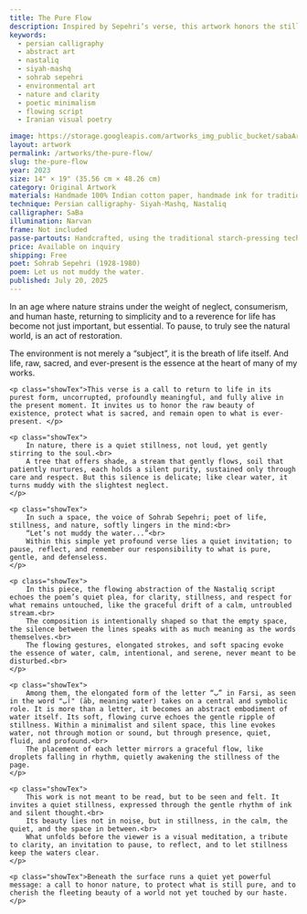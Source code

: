 ```yaml
---
title: The Pure Flow
description: Inspired by Sepehri’s verse, this artwork honors the stillness of nature—inviting us to protect what is pure, gentle, and untouched by haste.
keywords:
  - persian calligraphy
  - abstract art
  - nastaliq
  - siyah-mashq
  - sohrab sepehri
  - environmental art
  - nature and clarity
  - poetic minimalism
  - flowing script
  - Iranian visual poetry

image: https://storage.googleapis.com/artworks_img_public_bucket/sabaArtGallery/ThePureFlow/thumbnail/the-pure-flow-s-01.jpg
layout: artwork
permalink: /artworks/the-pure-flow/
slug: the-pure-flow
year: 2023
size: 14" × 19" (35.56 cm × 48.26 cm)
category: Original Artwork
materials: Handmade 100% Indian cotton paper, handmade ink for traditional Persian calligraphy, and a handcrafted wooden paddle-shaped pen (chosen over a reed pen due to its broader width).
technique: Persian calligraphy- Siyah-Mashq, Nastaliq
calligrapher: SaBa
illumination: Narvan
frame: Not included 
passe-partouts: Handcrafted, using the traditional starch-pressing technique for lasting quality and authenticity.
price: Available on inquiry
shipping: Free
poet: Sohrab Sepehri (1928-1980)
poem: Let us not muddy the water.
published: July 20, 2025
---
```



<div class="space-y-5">
    <p class="showTex">In an age where nature strains under the weight of neglect, consumerism, and human haste, returning to simplicity and to a reverence for life has become not just important, but essential. To pause, to truly see the natural world, is an act of restoration.  </p>
    <p class="showTex">The environment is not merely a “subject”, it is the breath of life itself. And life, raw, sacred, and ever-present is the essence at the heart of many of my works.</p>
    
    <p class="showTex">This verse is a call to return to life in its purest form, uncorrupted, profoundly meaningful, and fully alive in the present moment. It invites us to honor the raw beauty of existence, protect what is sacred, and remain open to what is ever-present. </p>
    
    <p class="showTex">
        In nature, there is a quiet stillness, not loud, yet gently stirring to the soul.<br>
        A tree that offers shade, a stream that gently flows, soil that patiently nurtures, each holds a silent purity, sustained only through care and respect. But this silence is delicate; like clear water, it turns muddy with the slightest neglect.
    </p>
    
    <p class="showTex">
        In such a space, the voice of Sohrab Sepehri; poet of life, stillness, and nature, softly lingers in the mind:<br>
        “Let’s not muddy the water...”<br>
        Within this simple yet profound verse lies a quiet invitation; to pause, reflect, and remember our responsibility to what is pure, gentle, and defenseless.
    </p>
    
    <p class="showTex">
        In this piece, the flowing abstraction of the Nastaliq script echoes the poem’s quiet plea, for clarity, stillness, and respect for what remains untouched, like the graceful drift of a calm, untroubled stream.<br>
        The composition is intentionally shaped so that the empty space, the silence between the lines speaks with as much meaning as the words themselves.<br>
        The flowing gestures, elongated strokes, and soft spacing evoke the essence of water, calm, intentional, and serene, never meant to be disturbed.<br>
    </p>
    
    <p class="showTex">
        Among them, the elongated form of the letter “ب” in Farsi, as seen in the word "آب" (āb, meaning water) takes on a central and symbolic role. It is more than a letter, it becomes an abstract embodiment of water itself. Its soft, flowing curve echoes the gentle ripple of stillness. Within a minimalist and silent space, this line evokes water, not through motion or sound, but through presence, quiet, fluid, and profound.<br>
        The placement of each letter mirrors a graceful flow, like droplets falling in rhythm, quietly awakening the stillness of the page.
    </p>
    
    <p class="showTex">
        This work is not meant to be read, but to be seen and felt. It invites a quiet stillness, expressed through the gentle rhythm of ink and silent thought.<br>
        Its beauty lies not in noise, but in stillness, in the calm, the quiet, and the space in between.<br>
        What unfolds before the viewer is a visual meditation, a tribute to clarity, an invitation to pause, to reflect, and to let stillness keep the waters clear.
    </p>
    
    <p class="showTex">Beneath the surface runs a quiet yet powerful message: a call to honor nature, to protect what is still pure, and to cherish the fleeting beauty of a world not yet touched by our haste.</p>
</div>
